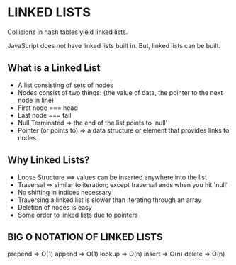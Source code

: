 # LINKED LISTS

Collisions in hash tables yield linked lists.

JavaScript does not have linked lists built in. But, linked lists can be built. 

## What is a Linked List
* A list consisting of sets of nodes 
* Nodes consist of two things: (the value of data, the pointer to the next node in line)
* First node === head
* Last node === tail
* Null Terminated => the end of the list points to 'null'
* Pointer (or points to) => a data structure or element that provides links to nodes

## Why Linked Lists?

* Loose Structure ==> values can be inserted anywhere into the list
* Traversal => similar to iteration; except traversal ends when you hit 'null'
* No shifting in indices necessary
* Traversing a linked list is slower than iterating through an array
* Deletion of nodes is easy
* Some order to linked lists due to pointers

## BIG O NOTATION OF LINKED LISTS

prepend => O(1)
append => O(1)
lookup => O(n)
insert => O(n)
delete => O(n)
